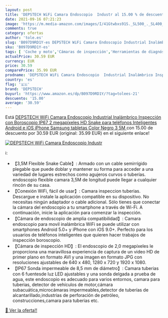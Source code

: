 ```yaml
---
layout: post
title: 'DEPSTECH WiFi Camara Endoscopio  Industr al 15.00 % de descuento'
date: 2021-09-16 07:21:23
image: 'https://m.media-amazon.com/images/I/41Gtwbxs91S._SL500_._SL400_.jpg'
comments: true
category: ofertas
author: 'tole.es'
slug: 'B097D9RD1Y-es DEPSTECH WiFi Camara Endoscopio Industrial Inalámbrico...'
sku: 'B097D9RD1Y-es'
tags: [ 'Coche y moto','Cámaras de inspección','Herramientas de diagnóstico, test y medidores','Herramientas para coche','android','depstech', ]
actualPrice: 30.59 EUR
currency: EUR
price: 30.59
comparePrice: 35.99 EUR
prodname: 'DEPSTECH WiFi Camara Endoscopio  Industrial Inalámbrico Inspección con Boroscopio  IP67 2 megapíxeles HD Snake para teléfonos Inteligentes Android e iOS  iPhone  Samsung  tabletas  Color Negro  3 5M '
country: 'es'
flag: '🇪🇸'
brand: 'DEPSTECH'
buyurl: 'https://www.amazon.es/dp/B097D9RD1Y/?tag=tolees-21'
descuento: '15.00'
average: '30.59'
---
```


Está [DEPSTECH WiFi Camara Endoscopio  Industrial Inalámbrico Inspección con Boroscopio  IP67 2 megapíxeles HD Snake para teléfonos Inteligentes Android e iOS  iPhone  Samsung  tabletas  Color Negro  3 5M ](https://www.amazon.es/dp/B097D9RD1Y/?tag=tolees-21) con 15.00 de descuento por 30.59 EUR (original: 35.99 EUR) en el siguiente enlace!

[![DEPSTECH WiFi Camara Endoscopio  Industr](https://m.media-amazon.com/images/I/41Gtwbxs91S._SL500_._SL400_.jpg)](https://www.amazon.es/dp/B097D9RD1Y/?tag=tolees-21)

ℹ️:

- 【3,5M Flexible Snake Cable】: Armado con un cable semirrígido plegable que puede doblar y mantener su forma para acceder a una variedad de lugares estrechos como agujeros curvos o tuberías. endoscopio flexible camara 3,5M de longitud puede llegar a cualquier rincón de su casa.
- 【Conexión WiFi, fácil de usar】: Camara inspeccion tuberias. Descargue e instale la aplicación compatible en su dispositivo. No necesitas ningún adaptador o cable adicional. Sólo tienes que conectar la cámara del endoscopio a tu smartphone a través de Wi-Fi. A continuación, inicie la aplicación para comenzar la inspección.
- 【Cámara de endoscopio de amplia compatibilidad】: Camara endoscopio para movil inalámbrica WiFi se puede utilizar con smartphones Android 5.0+ y iPhone con iOS 9.0+. Perfecto para los usuarios de teléfonos inteligentes que quieren hacer trabajos de inspección boroscopio.
- 【Cámara de inspección HD】: El endoscopio de 2,0 megapíxeles le proporciona una maravillosa experiencia de captura de un video HD de primer plano en formato AVI y una imagen en formato JPG con resoluciones ajustables de 640 x 480, 1280 x 720 y 1920 x 1080.
- 【IP67 Sonda impermeable de 8,5 mm de diámetro】: Camara tuberias con 6 fuentesde luz LED ajustables y una sonda delgada a prueba de agua, este endoscopio es adecuado para varios entornos, camara para tuberias, detector de vehículos de motor,cámara subacuática,microcámaras impermeables,detector de tuberías de alcantarillado,industrias de perforación de petróleo, construcciones,camara para tuberias etc.

[🛒 Ver la oferta!!](https://www.amazon.es/dp/B097D9RD1Y/?tag=tolees-21)
